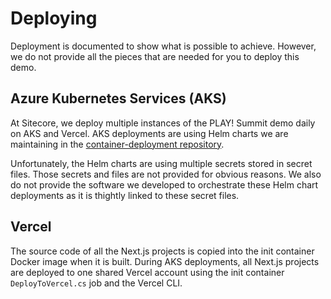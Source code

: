 # Deploying

Deployment is documented to show what is possible to achieve. However, we do not provide all the pieces that are needed for you to deploy this demo.

## Azure Kubernetes Services (AKS)

At Sitecore, we deploy multiple instances of the PLAY! Summit demo daily on AKS and Vercel. AKS deployments are using Helm charts we are maintaining in the [container-deployment repository](https://github.com/Sitecore/container-deployment/tree/master/demo/10.0).

Unfortunately, the Helm charts are using multiple secrets stored in secret files. Those secrets and files are not provided for obvious reasons. We also do not provide the software we developed to orchestrate these Helm chart deployments as it is thightly linked to these secret files.

## Vercel

The source code of all the Next.js projects is copied into the init container Docker image when it is built. During AKS deployments, all Next.js projects are deployed to one shared Vercel account using the init container `DeployToVercel.cs` job and the Vercel CLI.
